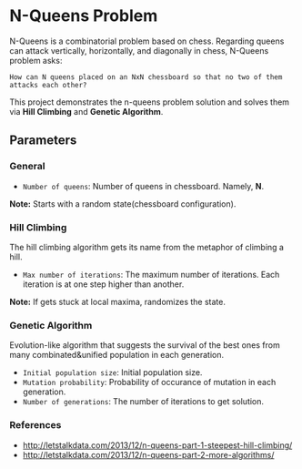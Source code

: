 # N-Queens Problem

N-Queens is a combinatorial problem based on chess. Regarding queens can attack vertically, horizontally, and diagonally in chess, N-Queens problem asks:

`How can N queens placed on an NxN chessboard so that no two of them attacks each other?`

This project demonstrates the n-queens problem solution and solves them via **Hill Climbing** and **Genetic Algorithm**.


## Parameters

### General
* `Number of queens`: Number of queens in chessboard. Namely, **N**.

**Note:** Starts with a random state(chessboard configuration).

### Hill Climbing
The hill climbing algorithm gets its name from the metaphor of climbing a hill.

* `Max number of iterations`: The maximum number of iterations. Each iteration is at one step higher than another.

**Note:** If gets stuck at local maxima, randomizes the state.

### Genetic Algorithm
Evolution-like algorithm that suggests the survival of the best ones from many combinated&unified population in each generation.

* `Initial population size`: Initial population size.
* `Mutation probability`: Probability of occurance of mutation in each generation.
* `Number of generations`: The number of iterations to get solution.

### References
* http://letstalkdata.com/2013/12/n-queens-part-1-steepest-hill-climbing/
* http://letstalkdata.com/2013/12/n-queens-part-2-more-algorithms/
